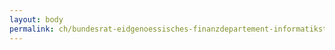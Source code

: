 ```yaml
---
layout: body
permalink: ch/bundesrat-eidgenoessisches-finanzdepartement-informatiksteuerungsorgan-des-bundes-isb-leitung-isb-ikt-standarddienste-und-supportprozesse-sd-bueroautomation-ucc-sd-sprachkommunikation/
---
```


